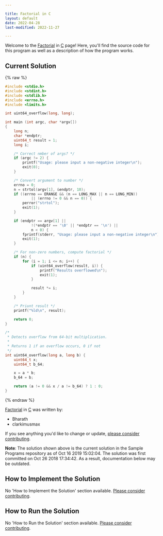 ```yaml
---

title: Factorial in C
layout: default
date: 2022-04-28
last-modified: 2022-11-27

---
```


Welcome to the [Factorial](https://sampleprograms.io/projects/factorial) in [C](https://sampleprograms.io/languages/c) page! Here, you'll find the source code for this program as well as a description of how the program works.

## Current Solution

{% raw %}

```c
#include <stdio.h>
#include <stdint.h>
#include <stdlib.h>
#include <errno.h>
#include <limits.h>

int uint64_overflow(long, long);

int main (int argc, char *argv[])
{
	long n;
	char *endptr;
	uint64_t result = 1;
	long i;

	/* Correct nmber of args? */
	if (argc != 2) {
		printf("Usage: please input a non-negative integer\n");
		exit(0);
	}

	/* Convert argument to number */
	errno = 0;
	n = strtol(argv[1], &endptr, 10);
	if ((errno == ERANGE && (n == LONG_MAX || n == LONG_MIN))
			|| (errno != 0 && n == 0)) {
		perror("strtol");
		exit(1);
	}

	if (endptr == argv[1] ||
			!(*endptr == '\0' || *endptr == '\n') ||
			n < 0) {
		fprintf(stderr, "Usage: please input a non-negative integer\n");
		exit(1);
	}

	/* For non-zero numbers, compute factorial */
	if (n) {
		for (i = 1; i <= n; i++) {
			if (uint64_overflow(result, i)) {
				printf("Results overflowed\n");
				exit(1);
			}

			result *= i;
		}
	}

	/* Priunt result */
	printf("%ld\n", result);

	return 0;
}

/*
 * Detects overflow from 64-bit multiplication.
 *
 * Returns 1 if an overflow occurs, 0 if not
 */
int uint64_overflow(long a, long b) {
	uint64_t x;
	uint64_t b_64;

	x = a * b;
	b_64 = b;

	return (a != 0 && x / a != b_64) ? 1 : 0;
}
```

{% endraw %}

[Factorial](https://sampleprograms.io/projects/factorial) in [C](https://sampleprograms.io/languages/c) was written by:

- Bharath
- clarkimusmax

If you see anything you'd like to change or update, [please consider contributing](https://github.com/TheRenegadeCoder/sample-programs).

**Note**: The solution shown above is the current solution in the Sample Programs repository as of Oct 16 2019 15:02:04. The solution was first committed on Oct 26 2018 17:34:42. As a result, documentation below may be outdated.

## How to Implement the Solution

No 'How to Implement the Solution' section available. [Please consider contributing](https://github.com/TheRenegadeCoder/sample-programs-website).

## How to Run the Solution

No 'How to Run the Solution' section available. [Please consider contributing](https://github.com/TheRenegadeCoder/sample-programs-website).